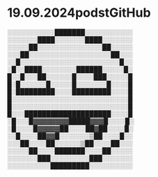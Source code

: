 # 19.09.2024podstGitHub


░░░░░░░░░░░███████░░░░░░░░░░░
░░░░░░░████░░░░░░░████░░░░░░░
░░░░░██░░░░░░░░░░░░░░░██░░░░░
░░░██░░░░░░░░░░░░░░░░░░░██░░░
░░█░░░░░░░░░░░░░░░░░░░░░░░█░░
░█░░████░░░░░░░░██████░░░░░█░
█░░█░░░██░░░░░░█░░░░███░░░░░█
█░█░░░░░░█░░░░░█░░░░░░░█░░░░█
█░█████████░░░░█████████░░░░█
█░░░░░░░░░░░░░░░░░░░░░░░░░░░█
█░░░░░░░░░░░░░░░░░░░░░░░░░░░█
█░░░████████████████████░░░░█
░█░░░█▓▓▓▓▓▓▓▓█████▓▓▓█░░░░█░
░█░░░░█▓▓▓▓▓██░░░░██▓██░░░░█░
░░█░░░░██▓▓█░░░░░░░▒██░░░░█░░
░░░██░░░░██░░░░░░▒██░░░░██░░░
░░░░░██░░░░███████░░░░██░░░░░
░░░░░░░███░░░░░░░░░███░░░░░░░
░░░░░░░░░░█████████░░░░░░░░░░

